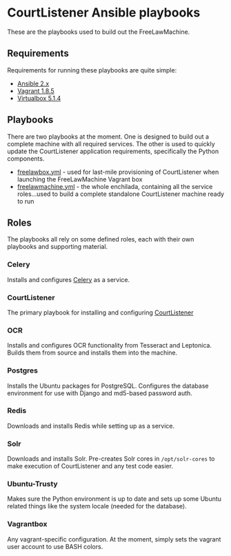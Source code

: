 # CourtListener Ansible playbooks

These are the playbooks used to build out the FreeLawMachine.

## Requirements
Requirements for running these playbooks are quite simple:

* [Ansible 2.x](https://github.com/ansible/ansible)
* [Vagrant 1.8.5](https://www.vagrantup.com)
* [Virtualbox 5.1.4](https://www.virtualbox.org/)

## Playbooks

There are two playbooks at the moment. One is designed to build out a complete
machine with all required services. The other is used to quickly update the
CourtListener application requirements, specifically the Python components.

* [freelawbox.yml](freelawbox.yml) - used for last-mile provisioning of
  CourtListener when launching the FreeLawMachine Vagrant box
* [freelawmachine.yml](freelawmachine.yml) - the whole enchilada, containing
  all the service roles...used to build a complete standalone CourtListener
  machine ready to run

## Roles

The playbooks all rely on some defined roles, each with their own playbooks and
supporting material.

### Celery
Installs and configures [Celery](http://www.celeryproject.org) as a service.

### CourtListener
The primary playbook for installing and configuring
[CourtListener](https://www.courtlistener.com)

### OCR
Installs and configures OCR functionality from Tesseract and Leptonica. Builds
them from source and installs them into the machine.

### Postgres
Installs the Ubuntu packages for PostgreSQL. Configures the database environment
for use with Django and md5-based password auth.

### Redis
Downloads and installs Redis while setting up as a service.

### Solr
Downloads and installs Solr. Pre-creates Solr cores in `/opt/solr-cores` to
make execution of CourtListener and any test code easier.

### Ubuntu-Trusty
Makes sure the Python environment is up to date and sets up some Ubuntu related
things like the system locale (needed for the database).

### Vagrantbox
Any vagrant-specific configuration. At the moment, simply sets the vagrant user
account to use BASH colors.
